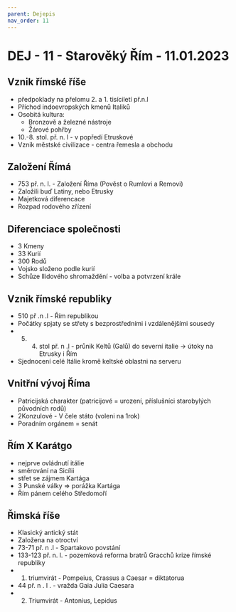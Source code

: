 ```yaml
---
parent: Dejepis
nav_order: 11
---
```

# DEJ - 11 - Starověký Řím - 11.01.2023
## Vznik římské říše
- předpoklady na přelomu 2. a 1. tisíciletí př.n.l
- Příchod indoevropských kmenů Italiků
- Osobitá kultura: 
	- Bronzově a železné nástroje
	- Žárové pohřby
- 10.-8. stol. př. n. l - v popředí Etruskové
- Vznik městské civilizace - centra řemesla a obchodu 

## Založení Římá
- 753 př. n. l. - Založení Říma (Pověst o Rumlovi a Removi)
- Založili buď Latiny, nebo Etrusky
- Majetková diferencace
- Rozpad rodového zřízení

## Diferenciace společnosti
- 3 Kmeny
- 33 Kurií
- 300 Rodů
- Vojsko složeno podle kurií
- Schůze llidového shromaždění - volba a potvrzení krále

## Vznik římské republiky
- 510 př .n .l - Řím republikou
- Počátky spjaty se střety s bezprostředními i vzdálenějšími sousedy
- 5. 4. stol př. n .l - průnik Keltů (Galů) do severní italie -> útoky na Etrusky i Řím
- Sjednocení celé Itálie kromě keltské oblastni na serveru

## Vnitřní vývoj Říma
- Patricijská charakter (patricijové = urození, příslušníci starobylých původních rodů)
- 2Konzulové - V čele státo (voleni na 1rok)
- Poradním orgánem = senát

## Řím X Karátgo
- nejprve ovládnutí itálie
- směrování na Sicílii
- střet se zájmem Kartága
- 3 Punské války => porážka Kartága
- Řím pánem celého Středomoří

## Řimská říše
- Klasický antický stát
- Založena na otroctví
- 73-71 př. n .l - Spartakovo povstání
- 133-123 př. n. l. - pozemková reforma bratrů Gracchů krize římské republiky
- 1. triumvirát - Pompeius, Crassus a Caesar = diktatorua
- 44 př. n . l . - vražda Gaia Julia Caesara
- 2. Triumvirát - Antonius, Lepidus

